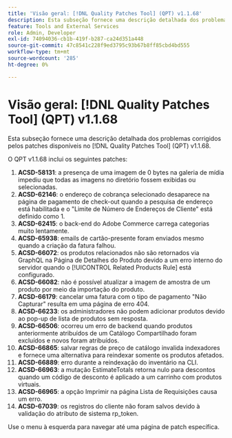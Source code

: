```yaml
---
title: 'Visão geral: [!DNL Quality Patches Tool] (QPT) v1.1.68'
description: Esta subseção fornece uma descrição detalhada dos problemas corrigidos pelos patches disponíveis no  [!DNL Quality Patches Tool] (QPT) v1.1.68.
feature: Tools and External Services
role: Admin, Developer
exl-id: 74094036-cb1b-419f-b287-ca24d351a448
source-git-commit: 47c8541c228f9ed3795c93b67b8ff85cbd4bd555
workflow-type: tm+mt
source-wordcount: '285'
ht-degree: 0%

---
```


# Visão geral: [!DNL Quality Patches Tool] (QPT) v1.1.68

Esta subseção fornece uma descrição detalhada dos problemas corrigidos pelos patches disponíveis no [!DNL Quality Patches Tool] (QPT) v1.1.68.

O QPT v1.1.68 inclui os seguintes patches:
1. **ACSD-58131**: a presença de uma imagem de 0 bytes na galeria de mídia impediu que todas as imagens no diretório fossem exibidas ou selecionadas.
1. **ACSD-62146**: o endereço de cobrança selecionado desaparece na página de pagamento de check-out quando a pesquisa de endereço está habilitada e o &quot;Limite de Número de Endereços de Cliente&quot; está definido como 1.
1. **ACSD-62415**: o back-end do Adobe Commerce carrega categorias muito lentamente.
1. **ACSD-65938**: emails de cartão-presente foram enviados mesmo quando a criação da fatura falhou.
1. **ACSD-66072**: os produtos relacionados não são retornados via GraphQL na Página de Detalhes do Produto devido a um erro interno do servidor quando o [!UICONTROL Related Products Rule] está configurado.
1. **ACSD-66082**: não é possível atualizar a imagem de amostra de um produto por meio da importação do produto.
1. **ACSD-66179**: cancelar uma fatura com o tipo de pagamento &quot;Não Capturar&quot; resulta em uma página de erro 404.
1. **ACSD-66233**: os administradores não podem adicionar produtos devido ao pop-up de lista de produtos sem resposta.
1. **ACSD-66506**: ocorreu um erro de backend quando produtos anteriormente atribuídos de um Catálogo Compartilhado foram excluídos e novos foram atribuídos.
1. **ACSD-66865**: salvar regras de preço de catálogo invalida indexadores e fornece uma alternativa para reindexar somente os produtos afetados.
1. **ACSD-66889**: erro durante a reindexação do inventário na CLI.
1. **ACSD-66963**: a mutação EstimateTotals retorna nulo para descontos quando um código de desconto é aplicado a um carrinho com produtos virtuais.
1. **ACSD-66965**: a opção Imprimir na página Lista de Requisições causa um erro.
1. **ACSD-67039**: os registros do cliente não foram salvos devido à validação do atributo de sistema rp_token.

Use o menu à esquerda para navegar até uma página de patch específica.
